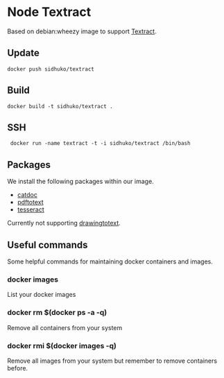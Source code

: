 # Node Textract
Based on debian:wheezy image to support [Textract](https://github.com/dbashford/textract).

## Update
``` docker push sidhuko/textract ```

## Build
``` docker build -t sidhuko/textract . ```

## SSH
``` docker run -name textract -t -i sidhuko/textract /bin/bash```


## Packages
We install the following packages within our image.

* [catdoc](http://www.wagner.pp.ru/%7Evitus/software/catdoc/)
* [pdftotext](http://www.foolabs.com/xpdf/download.html)
* [tesseract](http://code.google.com/p/tesseract-ocr/)

Currently not supporting [drawingtotext](https://github.com/davidworkman9/drawingtotext).


## Useful commands
Some helpful commands for maintaining docker containers and images.

### docker images
List your docker images

### docker rm $(docker ps -a -q)
Remove all containers from your system

### docker rmi $(docker images -q)
Remove all images from your system but remember to remove containers before.

